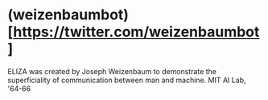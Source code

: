 # (weizenbaumbot)[https://twitter.com/weizenbaumbot]
ELIZA was created by Joseph Weizenbaum to demonstrate the superficiality of communication between man and machine. MIT AI Lab, '64-66
